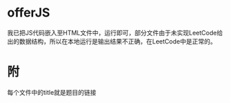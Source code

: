 # offerJS

我已把JS代码嵌入至HTML文件中，运行即可，部分文件由于未实现LeetCode给出的数据结构，所以在本地运行是输出结果不正确，在LeetCode中是正常的。

# 附

每个文件中的title就是题目的链接
